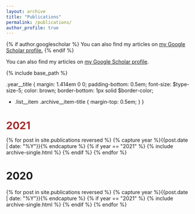 ```yaml
---
layout: archive
title: "Publications"
permalink: /publications/
author_profile: true
---
```


{% if author.googlescholar %}
  You can also find my articles on <u><a href="{{author.googlescholar}}">my Google Scholar profile</a>.</u>
{% endif %}

You can also find my articles on <a href="https://scholar.google.com/citations?user=YCHJZOMAAAAJ&hl=en">my Google Scholar profile</a>.

{% include base_path %}

<!-- {% for post in site.publications reversed %}
  {% capture year %}{{ post.date | date: '%Y' }}{% endcapture %}
  {% if year != written_year %}
    <h1 id="{{ year | slugify }}" class="archive__subtitle">{{ year }}</h1>
    {% capture written_year %}{{ year }}{% endcapture %}
  {% endif %}
  {% include archive-single.html %}
{% endfor %} -->

.year__title {
  margin: 1.414em 0 0;
  padding-bottom: 0.5em;
  font-size: $type-size-5;
  color: brown;
  border-bottom: 1px solid $border-color;

  + .list__item .archive__item-title {
    margin-top: 0.5em;
  }
}

<h1 style="color: brown; margin: 1.414em 0 0; padding-bottom: 0.5em; font-size: $type-size-5; border-bottom: 1px solid $border-color;">2021</h1>
{% for post in site.publications reversed %}
  {% capture year %}{{post.date | date: "%Y"}}{% endcapture %}
  {% if year == "2021" %}
    {% include archive-single.html %}
  {% endif %}
{% endfor %}

<h1 id="{{ year | slugify }}" class="year__title">2020</h1>
{% for post in site.publications reversed %}
  {% capture year %}{{post.date | date: "%Y"}}{% endcapture %}
  {% if year == "2021" %}
    {% include archive-single.html %}
  {% endif %}
{% endfor %}

